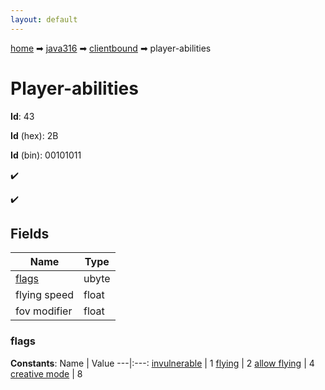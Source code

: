 ```yaml
---
layout: default
---
```


[home](/) ➡ [java316](/protocol/java316) ➡ [clientbound](/protocol/java316/clientbound) ➡ player-abilities

# Player-abilities

**Id**: 43

**Id** (hex): 2B

**Id** (bin): 00101011

✔️

✔️

## Fields

Name | Type
---|---
[flags](#flags) | ubyte
flying speed | float
fov modifier | float

### flags

**Constants**:
Name | Value
---|:---:
[invulnerable](flags_invulnerable) | 1
[flying](flags_flying) | 2
[allow flying](flags_allow-flying) | 4
[creative mode](flags_creative-mode) | 8

